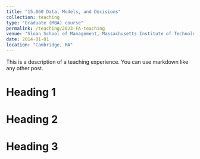 ```yaml
---
title: "15.060 Data, Models, and Decisions"
collection: teaching
type: "Graduate (MBA) course"
permalink: /teaching/2023-FA-teaching
venue: "Sloan School of Management, Massachusetts Institute of Technology"
date: 2014-01-01
location: "Cambridge, MA"
---
```


This is a description of a teaching experience. You can use markdown like any other post.

Heading 1
======

Heading 2
======

Heading 3
======